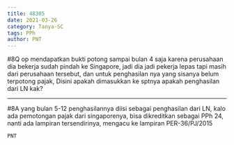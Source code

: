 ```yaml
---
title: 48305
date: 2021-03-26
category: Tanya-SC
tags: PPh
author: PNT
---
```


#8Q op mendapatkan bukti potong sampai bulan 4 saja karena perusahaan dia bekerja sudah pindah ke Singapore, jadi dia jadi pekerja lepas tapi masih dari perusahaan tersebut, dan untuk penghasilan nya yang sisanya belum terpotong pajak, Disini apakah dimasukkan ke sptnya apakah penghasilan dari LN kak?

---

#8A yang bulan 5-12 penghasilannya diisi sebagai penghasilan dari LN, kalo ada pemotongan pajak dari singaporenya, bisa dikreditkan sebagai PPh 24, nanti ada lampiran tersendirinya, mengacu ke lampiran PER-36/PJ/2015

`PNT`
